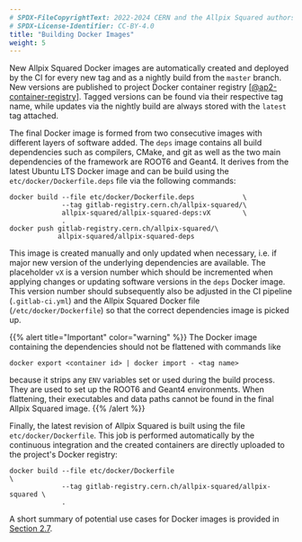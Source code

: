 ```yaml
---
# SPDX-FileCopyrightText: 2022-2024 CERN and the Allpix Squared authors
# SPDX-License-Identifier: CC-BY-4.0
title: "Building Docker Images"
weight: 5
---
```


New Allpix Squared Docker images are automatically created and deployed by the CI for every new tag and as a nightly build
from the `master` branch. New versions are published to project Docker container registry \[[@ap2-container-registry]\].
Tagged versions can be found via their respective tag name, while updates via the nightly build are always stored with the
`latest` tag attached.

The final Docker image is formed from two consecutive images with different layers of software added. The `deps` image
contains all build dependencies such as compilers, CMake, and git as well as the two main dependencies of the framework are
ROOT6 and Geant4. It derives from the latest Ubuntu LTS Docker image and can be build using the `etc/docker/Dockerfile.deps`
file via the following commands:

```shell
docker build --file etc/docker/Dockerfile.deps            \
             --tag gitlab-registry.cern.ch/allpix-squared/\
             allpix-squared/allpix-squared-deps:vX        \
             .
docker push gitlab-registry.cern.ch/allpix-squared/\
            allpix-squared/allpix-squared-deps
```

This image is created manually and only updated when necessary, i.e. if major new version of the underlying dependencies are
available. The placeholder `vX` is a version number which should be incremented when applying changes or updating software
versions in the `deps` Docker image. This version number should subsequently also be adjusted in the CI pipeline
(`.gitlab-ci.yml`) and the Allpix Squared Docker file (`/etc/docker/Dockerfile`) so that the correct dependencies image is
picked up.

{{% alert title="Important" color="warning" %}}
The Docker image containing the dependencies should not be flattened with commands like
```shell
docker export <container id> | docker import - <tag name>
```
because it strips any `ENV` variables set or used during the build process. They are used to set up the ROOT6 and Geant4
environments. When flattening, their executables and data paths cannot be found in the final Allpix Squared image.
{{% /alert %}}

Finally, the latest revision of Allpix Squared is built using the file `etc/docker/Dockerfile`. This job is performed
automatically by the continuous integration and the created containers are directly uploaded to the project's Docker
registry:

```shell
docker build --file etc/docker/Dockerfile                                \
             --tag gitlab-registry.cern.ch/allpix-squared/allpix-squared \
             .
```

A short summary of potential use cases for Docker images is provided in
[Section 2.7](../02_installation/07_docker_images.md).


[@ap2-container-registry]: https://gitlab.cern.ch/allpix-squared/allpix-squared/container_registry
